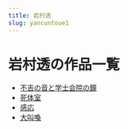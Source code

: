 ```yaml
---
title: 岩村透
slug: yancuntoue1
---
```


# 岩村透の作品一覧

- [不吉の音と学士会院の鐘](bujinoyintoxueshihuiyuannozhong28)
- [死体室](sitishiaa)
- [感応](ganyingc6)
- [大叫喚](dajiaohuan98)
